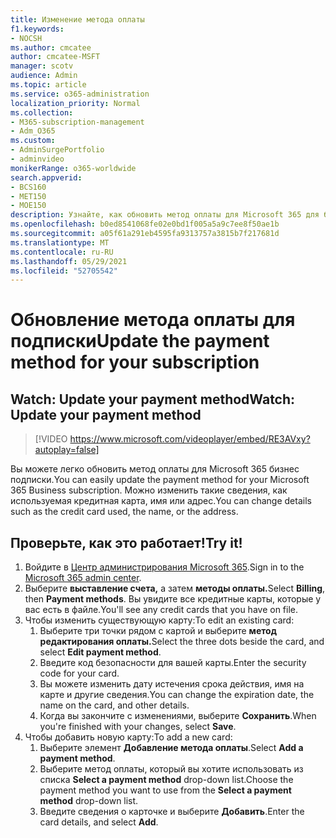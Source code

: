 ```yaml
---
title: Изменение метода оплаты
f1.keywords:
- NOCSH
ms.author: cmcatee
author: cmcatee-MSFT
manager: scotv
audience: Admin
ms.topic: article
ms.service: o365-administration
localization_priority: Normal
ms.collection:
- M365-subscription-management
- Adm_O365
ms.custom:
- AdminSurgePortfolio
- adminvideo
monikerRange: o365-worldwide
search.appverid:
- BCS160
- MET150
- MOE150
description: Узнайте, как обновить метод оплаты для Microsoft 365 для бизнеса.
ms.openlocfilehash: b0ed8541068fe02e0bd1f005a5a9c7ee8f50ae1b
ms.sourcegitcommit: a05f61a291eb4595fa9313757a3815b7f217681d
ms.translationtype: MT
ms.contentlocale: ru-RU
ms.lasthandoff: 05/29/2021
ms.locfileid: "52705542"
---
```

# <a name="update-the-payment-method-for-your-subscription"></a><span data-ttu-id="1df89-103">Обновление метода оплаты для подписки</span><span class="sxs-lookup"><span data-stu-id="1df89-103">Update the payment method for your subscription</span></span>

## <a name="watch-update-your-payment-method"></a><span data-ttu-id="1df89-104">Watch: Update your payment method</span><span class="sxs-lookup"><span data-stu-id="1df89-104">Watch: Update your payment method</span></span>

> [!VIDEO https://www.microsoft.com/videoplayer/embed/RE3AVxy?autoplay=false]

<span data-ttu-id="1df89-105">Вы можете легко обновить метод оплаты для Microsoft 365 бизнес подписки.</span><span class="sxs-lookup"><span data-stu-id="1df89-105">You can easily update the payment method for your Microsoft 365 Business subscription.</span></span> <span data-ttu-id="1df89-106">Можно изменить такие сведения, как используемая кредитная карта, имя или адрес.</span><span class="sxs-lookup"><span data-stu-id="1df89-106">You can change details such as the credit card used, the name, or the address.</span></span>

## <a name="try-it"></a><span data-ttu-id="1df89-107">Проверьте, как это работает!</span><span class="sxs-lookup"><span data-stu-id="1df89-107">Try it!</span></span>

1. <span data-ttu-id="1df89-108">Войдите в [Центр администрирования Microsoft 365](https://admin.microsoft.com).</span><span class="sxs-lookup"><span data-stu-id="1df89-108">Sign in to the [Microsoft 365 admin center](https://admin.microsoft.com).</span></span>
1. <span data-ttu-id="1df89-109">Выберите **выставление счета,** а затем **методы оплаты.**</span><span class="sxs-lookup"><span data-stu-id="1df89-109">Select **Billing**, then **Payment methods**.</span></span> <span data-ttu-id="1df89-110">Вы увидите все кредитные карты, которые у вас есть в файле.</span><span class="sxs-lookup"><span data-stu-id="1df89-110">You'll see any credit cards that you have on file.</span></span>
1. <span data-ttu-id="1df89-111">Чтобы изменить существующую карту:</span><span class="sxs-lookup"><span data-stu-id="1df89-111">To edit an existing card:</span></span>
    1. <span data-ttu-id="1df89-112">Выберите три точки рядом с картой и выберите **метод редактирования оплаты.**</span><span class="sxs-lookup"><span data-stu-id="1df89-112">Select the three dots beside the card, and select **Edit payment method**.</span></span>
    1. <span data-ttu-id="1df89-113">Введите код безопасности для вашей карты.</span><span class="sxs-lookup"><span data-stu-id="1df89-113">Enter the security code for your card.</span></span>
    1. <span data-ttu-id="1df89-114">Вы можете изменить дату истечения срока действия, имя на карте и другие сведения.</span><span class="sxs-lookup"><span data-stu-id="1df89-114">You can change the expiration date, the name on the card, and other details.</span></span>
    1. <span data-ttu-id="1df89-115">Когда вы закончите с изменениями, выберите **Сохранить**.</span><span class="sxs-lookup"><span data-stu-id="1df89-115">When you're finished with your changes, select **Save**.</span></span>
1. <span data-ttu-id="1df89-116">Чтобы добавить новую карту:</span><span class="sxs-lookup"><span data-stu-id="1df89-116">To add a new card:</span></span>
    1. <span data-ttu-id="1df89-117">Выберите элемент **Добавление метода оплаты**.</span><span class="sxs-lookup"><span data-stu-id="1df89-117">Select **Add a payment method**.</span></span>
    1. <span data-ttu-id="1df89-118">Выберите метод оплаты, который вы хотите использовать из списка **Select a payment method** drop-down list.</span><span class="sxs-lookup"><span data-stu-id="1df89-118">Choose the payment method you want to use from the **Select a payment method** drop-down list.</span></span>
    1. <span data-ttu-id="1df89-119">Введите сведения о карточке и выберите **Добавить**.</span><span class="sxs-lookup"><span data-stu-id="1df89-119">Enter the card details, and select **Add**.</span></span>
